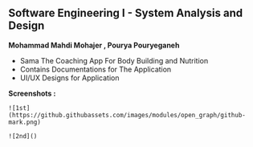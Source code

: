 ## Software Engineering I - System Analysis and Design
 **Mohammad Mahdi Mohajer ,  Pourya Pouryeganeh**

 - Sama The Coaching App For Body Building and Nutrition
 - Contains Documentations for The Application
 - UI/UX Designs for Application

**Screenshots :** 
    
    ![1st](https://github.githubassets.com/images/modules/open_graph/github-mark.png)
    
    ![2nd]()
    
